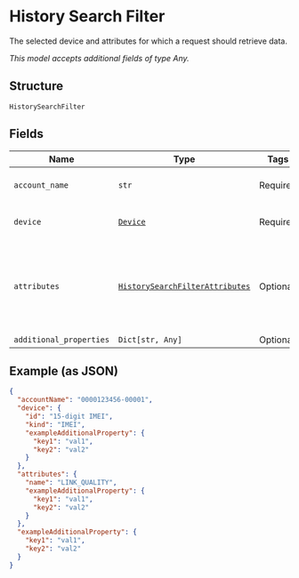 
# History Search Filter

The selected device and attributes for which a request should retrieve data.

*This model accepts additional fields of type Any.*

## Structure

`HistorySearchFilter`

## Fields

| Name | Type | Tags | Description |
|  --- | --- | --- | --- |
| `account_name` | `str` | Required | Account name identifier. |
| `device` | [`Device`](../../doc/models/device.md) | Required | Identifies a particular IoT device. |
| `attributes` | [`HistorySearchFilterAttributes`](../../doc/models/history-search-filter-attributes.md) | Optional | Streaming RF parameters for which you want to retrieve history data. |
| `additional_properties` | `Dict[str, Any]` | Optional | - |

## Example (as JSON)

```json
{
  "accountName": "0000123456-00001",
  "device": {
    "id": "15-digit IMEI",
    "kind": "IMEI",
    "exampleAdditionalProperty": {
      "key1": "val1",
      "key2": "val2"
    }
  },
  "attributes": {
    "name": "LINK_QUALITY",
    "exampleAdditionalProperty": {
      "key1": "val1",
      "key2": "val2"
    }
  },
  "exampleAdditionalProperty": {
    "key1": "val1",
    "key2": "val2"
  }
}
```

